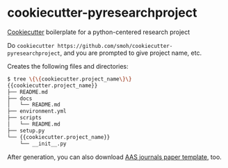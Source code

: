 # cookiecutter-pyresearchproject

[Cookiecutter](https://github.com/audreyr/cookiecutter) boilerplate
for a python-centered research project

Do `cookiecutter https://github.com/smoh/cookiecutter-pyresearchproject`,
and you are prompted to give project name, etc.

Creates the following files and directories:

```sh
$ tree \{\{cookiecutter.project_name\}\}
{{cookiecutter.project_name}}
├── README.md
├── docs
│   └── README.md
├── environment.yml
├── scripts
│   └── README.md
├── setup.py
└── {{cookiecutter.project_name}}
    └── __init__.py
```

After generation, you can also download [AAS journals paper template](https://github.com/smoh/cookiecutter-aasdraft), too.
